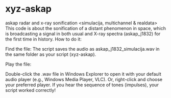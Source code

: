 # xyz-askap
askap radar and x-ray sonification &lt;simulacija, multichannel &amp; realdata>  
This code is about the sonification of a distant phenomenon in space, which is broadcasting a signal in both usual and X-ray spectra (askap_j1832) for the first time in history.
How to do it:

Find the file:
The script saves the audio as askap_j1832_simulacija.wav in the same folder as your script (xyz-askap).

Play the file:

Double-click the .wav file in Windows Explorer to open it with your default audio player (e.g., Windows Media Player, VLC).
Or, right-click and choose your preferred player.
If you hear the sequence of tones (impulses), your script worked correctly!
